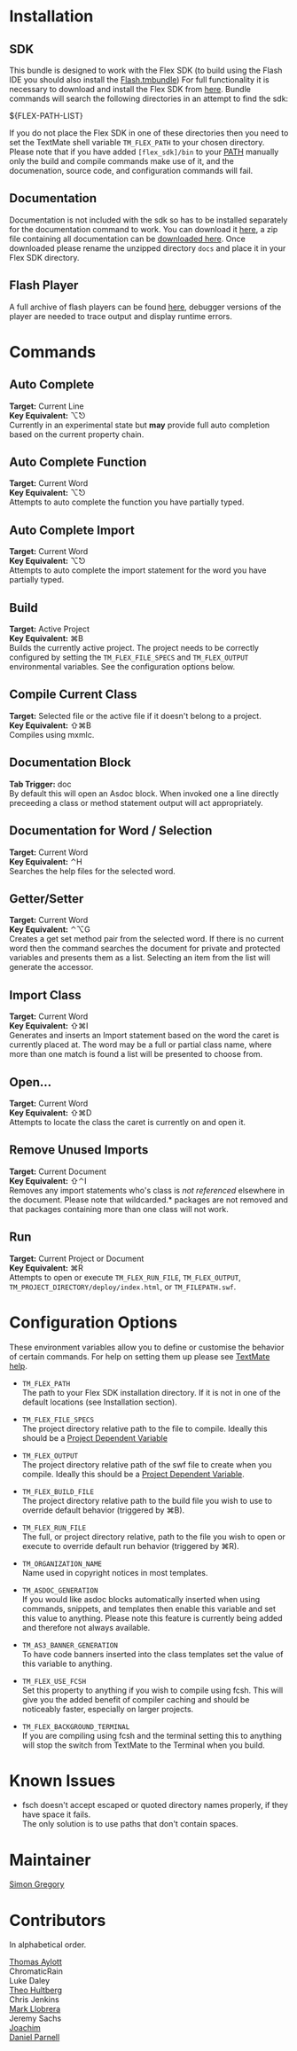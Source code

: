 # Installation

## SDK

This bundle is designed to work with the Flex SDK (to build using the Flash IDE you should also install the [Flash.tmbundle](http://github.com/simongregory/flash-tmbundle/tree/master)) For full functionality it is necessary to download and install the Flex SDK from [here](http://www.adobe.com/products/flex/flexdownloads/). Bundle commands will search the following directories in an attempt to find the sdk:

${FLEX-PATH-LIST}

If you do not place the Flex SDK in one of these directories then you need to set the TextMate shell variable `TM_FLEX_PATH` to your chosen directory. Please note that if you have added `[flex_sdk]/bin` to your [PATH](http://en.wikipedia.org/wiki/Environment_variable#Examples_of_UNIX_environment_variables) manually only the build and compile commands make use of it, and the documenation, source code, and configuration commands will fail.

## Documentation 

Documentation is not included with the sdk so has to be installed separately for the documentation command to work. You can download it [here](http://www.adobe.com/support/documentation/en/flex/), a zip file containing all documentation can be [downloaded here](http://www.adobe.com/go/flex_documentation_zip). Once downloaded please rename the unzipped directory `docs` and place it in your Flex SDK directory.

## Flash Player
 
A full archive of flash players can be found [here](http://www.adobe.com/go/tn_14266),
debugger versions of the player are needed to trace output and display runtime errors.  

# Commands

## Auto Complete

**Target:** Current Line  
**Key Equivalent:**  ⌥⎋  
Currently in an experimental state but **may** provide full auto completion based on the current property chain.

## Auto Complete Function

**Target:** Current Word  
**Key Equivalent:**  ⌥⎋  
Attempts to auto complete the function you have partially typed.

## Auto Complete Import

**Target:** Current Word  
**Key Equivalent:**  ⌥⎋  
Attempts to auto complete the import statement for the word you have partially typed.

## Build

**Target:** Active Project  
**Key Equivalent:**  ⌘B  
Builds the currently active project. The project needs to be correctly configured by setting the `TM_FLEX_FILE_SPECS` and `TM_FLEX_OUTPUT` environmental variables. See the configuration options below.

## Compile Current Class

**Target:** Selected file or the active file if it doesn't belong to a project.  
**Key Equivalent:** ⇧⌘B  
Compiles using mxmlc.

## Documentation Block 

**Tab Trigger:** doc  
By default this will open an Asdoc block. When invoked one a line directly preceeding a class or method statement output will act appropriately.

## Documentation for Word / Selection

**Target:** Current Word  
**Key Equivalent:** ⌃H  
Searches the help files for the selected word. 

## Getter/Setter

**Target:** Current Word  
**Key Equivalent:** ⌃⌥G  
Creates a get set method pair from the selected word. If there is no current word then the command searches the document for private and protected variables and presents them as a list. Selecting an item from the list will generate the accessor.

## Import Class 

**Target:** Current Word  
**Key Equivalent:** ⇧⌘I  
Generates and inserts an Import statement based on the word the caret is currently placed at. The word may be a full or partial class name, where more than one match is found a list will be presented to choose from.

## Open...

**Target:** Current Word  
**Key Equivalent:** ⇧⌘D  
Attempts to locate the class the caret is currently on and open it.  

## Remove Unused Imports

**Target:** Current Document  
**Key Equivalent:**	⇧⌃I  
Removes any import statements who's class is *not referenced* elsewhere in the document. Please note that wildcarded.* packages are not removed and that packages containing more than one class will not work.

## Run

**Target:** Current Project or Document  
**Key Equivalent:**	⌘R  
Attempts to open or execute `TM_FLEX_RUN_FILE`, `TM_FLEX_OUTPUT`, `TM_PROJECT_DIRECTORY/deploy/index.html`, or `TM_FILEPATH.swf`.

# Configuration Options

These environment variables allow you to define or customise the behavior of certain commands. For help on setting them up please see [TextMate help](?environment_variables).

* `TM_FLEX_PATH`  
The path to your Flex SDK installation directory. If it is not in one of the default locations (see Installation section).

* `TM_FLEX_FILE_SPECS`  
The project directory relative path to the file to compile. Ideally this should be a [Project Dependent Variable](?project_dependent_variables)

* `TM_FLEX_OUTPUT`  
The project directory relative path of the swf file to create when you compile. Ideally this should be a [Project Dependent Variable](?project_dependent_variables).

* `TM_FLEX_BUILD_FILE`  
The project directory relative path to the build file you wish to use to override default behavior (triggered by  ⌘B).

* `TM_FLEX_RUN_FILE`  
The full, or project directory relative, path to the file you wish to open or execute to override default run behavior (triggered by  ⌘R).

* `TM_ORGANIZATION_NAME`  
Name used in copyright notices in most templates.

* `TM_ASDOC_GENERATION`  
If you would like asdoc blocks automatically inserted when using commands, snippets, and templates then enable this variable and set this value to anything. Please note this feature is currently being added and therefore not always available.

* `TM_AS3_BANNER_GENERATION`  
To have code banners inserted into the class templates set the value of this variable to anything.

* `TM_FLEX_USE_FCSH`  
Set this property to anything if you wish to compile using fcsh. This will give you the added benefit of compiler caching and should be noticeably faster, especially on larger projects.

* `TM_FLEX_BACKGROUND_TERMINAL`  
If you are compiling using fcsh and the terminal setting this to anything will stop the switch from TextMate to the Terminal when you build.

# Known Issues

* fsch doesn't accept escaped or quoted directory names properly, if they have space it fails.  
The only solution is to use paths that don't contain spaces.

# Maintainer

[Simon Gregory](http://blog.simongregory.com)  

# Contributors

In alphabetical order.

[Thomas Aylott](http://subtlegradient.com/)  
ChromaticRain  
Luke Daley  
[Theo Hultberg](http://blog.iconara.net/2007/02/23/textmate-flex-tips/)  
Chris Jenkins  
[Mark Llobrera](http://www.dirtystylus.com/blog/)  
Jeremy Sachs   
[Joachim](http://www.4d.be/)  
[Daniel Parnell](http://blog.danielparnell.com/?p=22)   
